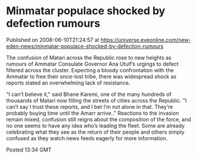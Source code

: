 # Minmatar populace shocked by defection rumours
Published on 2008-06-10T21:24:57 at https://universe.eveonline.com/new-eden-news/minmatar-populace-shocked-by-defection-rumours

The confusion of Matari across the Republic rose to new heights as rumours of Ammatar Consulate Governor Ana Utulf’s urgings to defect filtered across the cluster. Expecting a bloody confrontation with the Ammatar to free their once-lost tribe, there was widespread shock as reports stated an overwhelming lack of resistance.

"I can’t believe it," said Bhane Karemi, one of the many hundreds of thousands of Matari now filling the streets of cities across the Republic. "I can’t say I trust these reports, and I bet I’m not alone in that. They’re probably buying time until the Amarr arrive.." Reactions to the invasion remain mixed, confusion still reigns about the composition of the force, and no one seems to have any idea who’s leading the fleet. Some are already celebrating what they see as the return of their people and others simply confused as they watch news feeds eagerly for more information.

Posted 13:34 GMT
